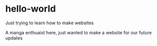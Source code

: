 # hello-world
Just trying to learn how to make websites

A manga enthuaist here, just wanted to make a website for our future updates
